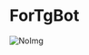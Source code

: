 # ForTgBot
![NoImg](https://user-images.githubusercontent.com/78024557/194957366-6158cd0c-3a65-4916-8300-bd6f570e7549.png)
